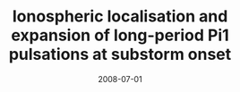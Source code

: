 ---
title: "Ionospheric localisation and expansion of long-period Pi1 pulsations at substorm onset"
collection: publications
permalink: /publication/2008-07-01-Milling
excerpt: ' '
date: 2008-07-01
venue: 'Geophysical Research Letters'
paperurl: 'https://doi.org/10.1029/2008GL033672'
citation: 'Milling, D. K., Rae, I. J., Mann, I. R., Murphy, K. R., Kale, A., Russell, C. T., et al. (2008). Ionospheric localisation and expansion of long-period Pi1 pulsations at substorm onset. Geophysical Research Letters, 35(17), 1-5.'
---